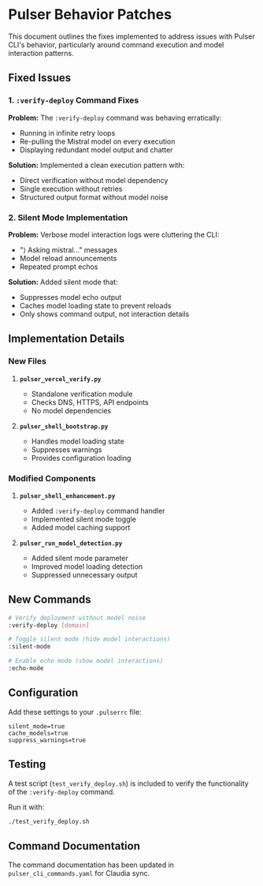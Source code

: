 # Pulser Behavior Patches

This document outlines the fixes implemented to address issues with Pulser CLI's behavior, particularly around command execution and model interaction patterns.

## Fixed Issues

### 1. `:verify-deploy` Command Fixes

**Problem:** The `:verify-deploy` command was behaving erratically:
- Running in infinite retry loops
- Re-pulling the Mistral model on every execution
- Displaying redundant model output and chatter

**Solution:** Implemented a clean execution pattern with:
- Direct verification without model dependency
- Single execution without retries
- Structured output format without model noise

### 2. Silent Mode Implementation

**Problem:** Verbose model interaction logs were cluttering the CLI:
- "⟩ Asking mistral..." messages
- Model reload announcements
- Repeated prompt echos

**Solution:** Added silent mode that:
- Suppresses model echo output
- Caches model loading state to prevent reloads
- Only shows command output, not interaction details

## Implementation Details

### New Files

1. **`pulser_vercel_verify.py`**
   - Standalone verification module
   - Checks DNS, HTTPS, API endpoints
   - No model dependencies

2. **`pulser_shell_bootstrap.py`**
   - Handles model loading state
   - Suppresses warnings
   - Provides configuration loading

### Modified Components

1. **`pulser_shell_enhancement.py`**
   - Added `:verify-deploy` command handler
   - Implemented silent mode toggle
   - Added model caching support

2. **`pulser_run_model_detection.py`**
   - Added silent mode parameter
   - Improved model loading detection
   - Suppressed unnecessary output

## New Commands

```bash
# Verify deployment without model noise
:verify-deploy [domain]

# Toggle silent mode (hide model interactions)
:silent-mode

# Enable echo mode (show model interactions)
:echo-mode
```

## Configuration

Add these settings to your `.pulserrc` file:

```
silent_mode=true
cache_models=true
suppress_warnings=true
```

## Testing

A test script (`test_verify_deploy.sh`) is included to verify the functionality of the `:verify-deploy` command.

Run it with:

```bash
./test_verify_deploy.sh
```

## Command Documentation

The command documentation has been updated in `pulser_cli_commands.yaml` for Claudia sync.